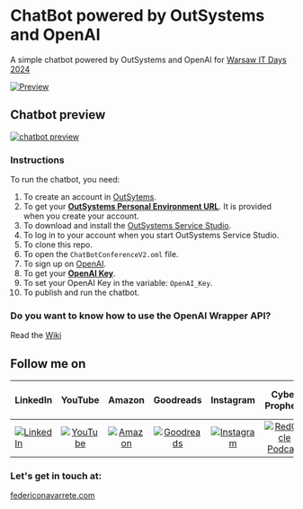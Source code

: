 # ChatBot powered by OutSystems and OpenAI

A simple chatbot powered by OutSystems and OpenAI for [Warsaw IT Days 2024](https://warszawskiedniinformatyki.pl)

[![Preview][1]](https://warszawskiedniinformatyki.pl)

## Chatbot preview
[![chatbot preview][2]](https://www.outsystems.com/forge/component-overview/18160/openai-api-wrapper-o11)

### Instructions

To run the chatbot, you need:

1. To create an account in [OutSytems](https://www.outsystems.com/Platform/Signup).
2. To get your [**OutSystems Personal Environment URL**](https://www.youtube.com/watch?v=w7KQLoAJXr0). It is provided when you create your account.
3. To download and install the [OutSystems Service Studio](https://www.outsystems.com/Portal/ServiceStudioTutorial?IsFreeEdition=False&Uuid=4136fd4f-bb21-4778-9b0c-9bffdbddf13b&DevHostname=Tu4gYoDjVr%2fnVf78LyifGX%2f%2feRIC%2fmy5E%2fCz95N%2bRmsqLtYr0eHJ2TvqGYajIYTlldzsVWplWMKH7Tua4%2ftcqrxxtPDvRoPSpNgWv6eApR4dre07RC5LXlkM%2fo4HcIbf&OpenSS=True).
4. To log in to your account when you start OutSystems Service Studio.
5. To clone this repo.
6. To open the `ChatBotConferenceV2.oml` file.
7. To sign up on [OpenAI](https://platform.openai.com/signup/).
8. To get your [**OpenAI Key**](https://platform.openai.com/api-keys).
9. To set your OpenAI Key in the variable: `OpenAI_Key`.
10. To publish and run the chatbot.

### Do you want to know how to use the OpenAI Wrapper API?

Read the [Wiki](https://github.com/FANMixco/openai-outsystems-wrapper/wiki)

  [1]: https://i.stack.imgur.com/WyvSS.png
  [2]: https://i.stack.imgur.com/PEfhl.png

## Follow me on

|  LinkedIn  |YouTube|Amazon|Goodreads|Instagram|Cyber Prophets|Sharing Your Stories|TikTok|
|:----------|:------------:|:------------:|:------------:|:------------:|:------------:|:------------:|:------------:|
|[![LinkedIn](https://i.stack.imgur.com/idQWu.png)](https://www.linkedin.com/in/federiconavarrete)|[![YouTube](https://i.stack.imgur.com/CFPMR.png)](https://youtube.com/@FedericoNavarrete)|[![Amazon](https://i.stack.imgur.com/NFOeE.png)](https://www.amazon.com/Federico-Navarrete/e/B08NJTXQRV)|[![Goodreads](https://i.stack.imgur.com/oBk0g.jpg)](https://www.goodreads.com/author/show/21125413.Federico_Navarrete)|[![Instagram](https://i.stack.imgur.com/PIfqY.png)](https://www.instagram.com/federico_the_consultant)|[![RedCircle Podcast](https://i.stack.imgur.com/4XICF.png)](https://redcircle.com/shows/cyber-prophets)|[![RedCircle Podcast](https://i.stack.imgur.com/4XICF.png)](https://redcircle.com/shows/sharing-your-stories)|[![TikTok](https://i.stack.imgur.com/pP7X2.png)](https://www.tiktok.com/@federicostories)|

### Let's get in touch at:
[federiconavarrete.com](https://federiconavarrete.com)
